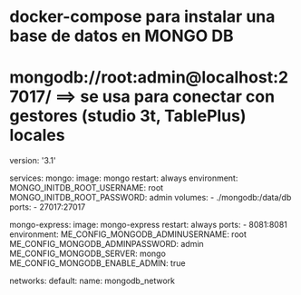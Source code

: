 # docker-compose para instalar una base de datos en MONGO DB
# mongodb://root:admin@localhost:27017/    ==>   se usa para conectar con gestores (studio 3t, TablePlus) locales   
version: '3.1'

services:
  mongo:
    image: mongo
    restart: always
    environment:
      MONGO_INITDB_ROOT_USERNAME: root
      MONGO_INITDB_ROOT_PASSWORD: admin
    volumes:
      - ./mongodb:/data/db
    ports:
      - 27017:27017

  mongo-express:
    image: mongo-express
    restart: always
    ports:
      - 8081:8081
    environment:
      ME_CONFIG_MONGODB_ADMINUSERNAME: root
      ME_CONFIG_MONGODB_ADMINPASSWORD: admin
      ME_CONFIG_MONGODB_SERVER: mongo
      ME_CONFIG_MONGODB_ENABLE_ADMIN: true

networks:
  default:
    name: mongodb_network